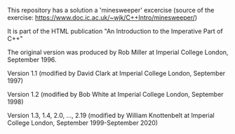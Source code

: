 This repository has a solution a 'minesweeper' excercise (source of the exercise: https://www.doc.ic.ac.uk/~wjk/C++Intro/minesweeper/)

It is part of the HTML publication "An Introduction to the Imperative Part of C++"

The original version was produced by Rob Miller at Imperial College London, September 1996.

Version 1.1 (modified by David Clark at Imperial College London, September 1997)

Version 1.2 (modified by Bob White at Imperial College London, September 1998)

Version 1.3, 1.4, 2.0, ..., 2.19 (modified by William Knottenbelt at Imperial College London, September 1999-September 2020)
